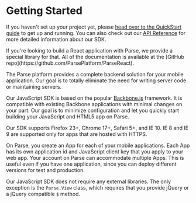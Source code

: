 # Getting Started

If you haven't set up your project yet, please [head over to the QuickStart guide](/apps/quickstart#js/native/blank) to get up and running. You can also check out our [API Reference](/docs/js/api/) for more detailed information about our SDK.

<div class='tip info'><div>
  If you're looking to build a React application with Parse, we provide a special library for that. All of the documentation is available at the [GitHub repo](https://github.com/ParsePlatform/ParseReact).
</div></div>

The Parse platform provides a complete backend solution for your mobile application. Our goal is to totally eliminate the need for writing server code or maintaining servers.</p>

Our JavaScript SDK is based on the popular [Backbone.js](http://documentcloud.github.com/backbone/) framework. It is compatible with existing Backbone applications with minimal changes on your part. Our goal is to minimize configuration and let you quickly start building your JavaScript and HTML5 app on Parse.

Our SDK supports Firefox 23+, Chrome 17+, Safari 5+, and IE 10. IE 8 and IE 9 are supported only for apps that are hosted with HTTPS.
    
On Parse, you create an App for each of your mobile applications. Each App has its own application id and JavaScript client key that you apply to your web app. Your account on Parse can accommodate multiple Apps. This is useful even if you have one application, since you can deploy different versions for test and production.

Our JavaScript SDK does not require any external libraries. The only exception is the `Parse.View` class, which requires that you provide jQuery or a jQuery compatible `$` method.
